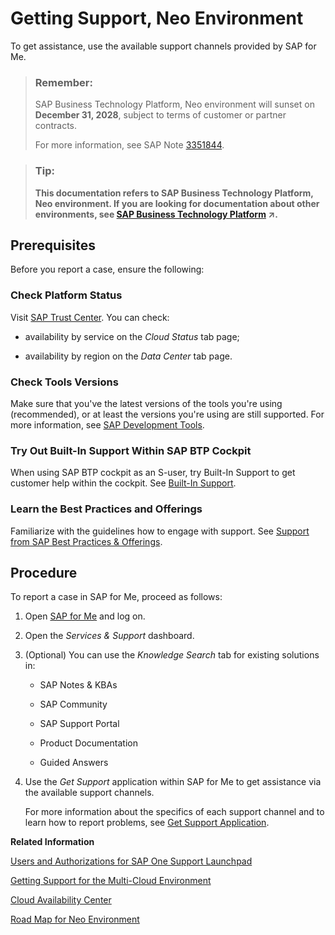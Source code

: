 <!-- loiofc2bf6a63c254b92afb3356e2df0f930 -->

# Getting Support, Neo Environment

To get assistance, use the available support channels provided by SAP for Me.

> ### Remember:  
> SAP Business Technology Platform, Neo environment will sunset on **December 31, 2028**, subject to terms of customer or partner contracts.
> 
> For more information, see SAP Note [3351844](https://me.sap.com/notes/3351844).

> ### Tip:  
> **This documentation refers to SAP Business Technology Platform, Neo environment. If you are looking for documentation about other environments, see [SAP Business Technology Platform](https://help.sap.com/viewer/65de2977205c403bbc107264b8eccf4b/Cloud/en-US/6a2c1ab5a31b4ed9a2ce17a5329e1dd8.html "SAP Business Technology Platform (SAP BTP) is an integrated offering comprised of four technology portfolios: database and data management, application development and integration, analytics, and intelligent technologies. The platform offers users the ability to turn data into business value, compose end-to-end business processes, and build and extend SAP applications quickly.") :arrow_upper_right:.**



<a name="loiofc2bf6a63c254b92afb3356e2df0f930__section_bmj_j4x_2nb"/>

## Prerequisites

Before you report a case, ensure the following:



### Check Platform Status

Visit [SAP Trust Center](https://www.sap.com/about/trust-center/cloud-service-status.html). You can check:

-   availability by service on the *Cloud Status* tab page;

-   availability by region on the *Data Center* tab page.




### Check Tools Versions

Make sure that you've the latest versions of the tools you're using \(recommended\), or at least the versions you're using are still supported. For more information, see [SAP Development Tools](https://tools.hana.ondemand.com/).



### Try Out Built-In Support Within SAP BTP Cockpit

When using SAP BTP cockpit as an S-user, try Built-In Support to get customer help within the cockpit. See [Built-In Support](https://help.sap.com/docs/built-in-support).



### Learn the Best Practices and Offerings

Familiarize with the guidelines how to engage with support. See [Support from SAP Best Practices & Offerings](https://d.dam.sap.com/a/ewzMPHk/Support%20Best%20Practices%20Offerings.pdf?rc=10).

<a name="concept_tbg_yzt_mqb"/>

<!-- concept\_tbg\_yzt\_mqb -->

## Procedure

To report a case in SAP for Me, proceed as follows:

1.  Open [SAP for Me](https://me.sap.com/home) and log on.

2.  Open the *Services & Support* dashboard.

3.  \(Optional\) You can use the *Knowledge Search* tab for existing solutions in:

    -   SAP Notes & KBAs

    -   SAP Community

    -   SAP Support Portal

    -   Product Documentation

    -   Guided Answers


4.  Use the *Get Support* application within SAP for Me to get assistance via the available support channels.

    For more information about the specifics of each support channel and to learn how to report problems, see [Get Support Application](https://support.sap.com/cases-help).


**Related Information**  


[Users and Authorizations for SAP One Support Launchpad](https://support.sap.com/en/my-support/users.html)

[Getting Support for the Multi-Cloud Environment](https://help.sap.com/viewer/65de2977205c403bbc107264b8eccf4b/Cloud/en-US/5dd739823b824b539eee47b7860a00be.html)

[Cloud Availability Center](https://support.sap.com/en/my-support/systems-installations/cac.html)

[Road Map for Neo Environment](https://roadmaps.sap.com/board?range=CURRENT-LAST&q=Neo%20environment)

